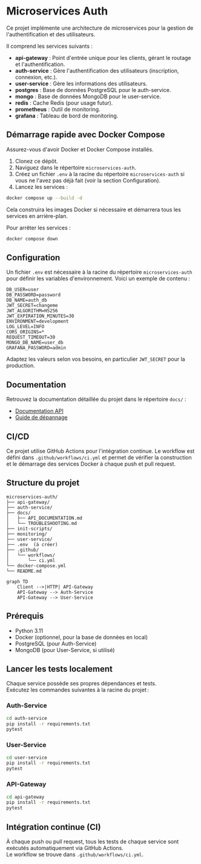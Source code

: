 # Microservices Auth

Ce projet implémente une architecture de microservices pour la gestion de l'authentification et des utilisateurs.

Il comprend les services suivants :
- **api-gateway** : Point d'entrée unique pour les clients, gérant le routage et l'authentification.
- **auth-service** : Gère l'authentification des utilisateurs (inscription, connexion, etc.).
- **user-service** : Gère les informations des utilisateurs.
- **postgres** : Base de données PostgreSQL pour le auth-service.
- **mongo** : Base de données MongoDB pour le user-service.
- **redis** : Cache Redis (pour usage futur).
- **prometheus** : Outil de monitoring.
- **grafana** : Tableau de bord de monitoring.

## Démarrage rapide avec Docker Compose

Assurez-vous d'avoir Docker et Docker Compose installés.

1. Clonez ce dépôt.
2. Naviguez dans le répertoire `microservices-auth`.
3. Créez un fichier `.env` à la racine du répertoire `microservices-auth` si vous ne l'avez pas déjà fait (voir la section Configuration).
4. Lancez les services :

```bash
docker compose up --build -d
```

Cela construira les images Docker si nécessaire et démarrera tous les services en arrière-plan.

Pour arrêter les services :

```bash
docker compose down
```

## Configuration

Un fichier `.env` est nécessaire à la racine du répertoire `microservices-auth` pour définir les variables d'environnement. Voici un exemple de contenu :

```env
DB_USER=user
DB_PASSWORD=password
DB_NAME=auth_db
JWT_SECRET=changeme
JWT_ALGORITHM=HS256
JWT_EXPIRATION_MINUTES=30
ENVIRONMENT=development
LOG_LEVEL=INFO
CORS_ORIGINS=*
REQUEST_TIMEOUT=30
MONGO_DB_NAME=user_db
GRAFANA_PASSWORD=admin
```

Adaptez les valeurs selon vos besoins, en particulier `JWT_SECRET` pour la production.

## Documentation

Retrouvez la documentation détaillée du projet dans le répertoire `docs/` :

*   [Documentation API](./docs/API_DOCUMENTATION.md)
*   [Guide de dépannage](./docs/TROUBLESHOOTING.md)

## CI/CD

Ce projet utilise GitHub Actions pour l'intégration continue. Le workflow est défini dans `.github/workflows/ci.yml` et permet de vérifier la construction et le démarrage des services Docker à chaque push et pull request.

## Structure du projet

```
microservices-auth/
├── api-gateway/
├── auth-service/
├── docs/
│   ├── API_DOCUMENTATION.md
│   └── TROUBLESHOOTING.md
├── init-scripts/
├── monitoring/
├── user-service/
├── .env  (à créer)
├── .github/
│   └── workflows/
│       └── ci.yml
└── docker-compose.yml
└── README.md
```

```mermaid
graph TD
    Client -->|HTTP| API-Gateway
    API-Gateway --> Auth-Service
    API-Gateway --> User-Service
```

## Prérequis

- Python 3.11
- Docker (optionnel, pour la base de données en local)
- PostgreSQL (pour Auth-Service)
- MongoDB (pour User-Service, si utilisé)

## Lancer les tests localement

Chaque service possède ses propres dépendances et tests.  
Exécutez les commandes suivantes à la racine du projet :

### Auth-Service

```bash
cd auth-service
pip install -r requirements.txt
pytest
```

### User-Service

```bash
cd user-service
pip install -r requirements.txt
pytest
```

### API-Gateway

```bash
cd api-gateway
pip install -r requirements.txt
pytest
```

## Intégration continue (CI)

À chaque push ou pull request, tous les tests de chaque service sont exécutés automatiquement via GitHub Actions.  
Le workflow se trouve dans `.github/workflows/ci.yml`.